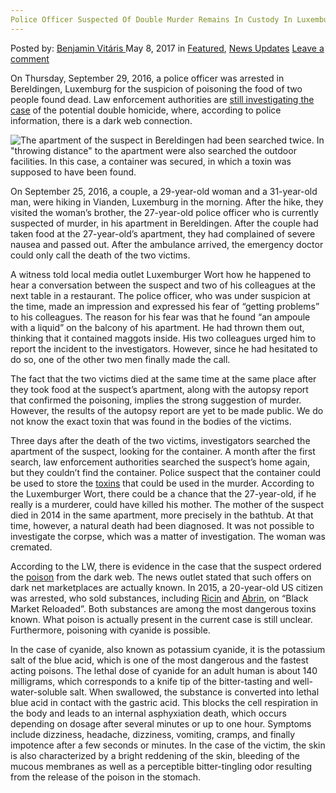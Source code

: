 ```yaml
---
Police Officer Suspected Of Double Murder Remains In Custody In Luxemburg
---
```

<article class="post-listing post-19698 post type-post status-publish format-standard has-post-thumbnail hentry 
    <div class="post-inner">
        <span>Posted by: <a href="https://www.deepdotweb.com/author/benjaminvi/" title="">Benjamin Vitáris </a></span>
    <span>May 8, 2017</span>
    <span>in <a href="https://www.deepdotweb.com/category/deepdot-news/" rel="category tag">Featured</a>, <a href="https://www.deepdotweb.com/category/news-updates/" rel="category tag">News Updates</a></span>
    <span><a href="https://www.deepdotweb.com/2017/05/08/police-officer-suspected-double-murder-remains-custody-luxemburg/#respond">Leave a comment</a></span>
    </p>
    <div class="clear"></div>
    <div class="entry">
    <p>On Thursday, September 29, 2016, a police officer was arrested in Bereldingen, Luxemburg for the suspicion of poisoning the food of two people found dead. Law enforcement authorities are <a href="http://www.wort.lu/de/lokales/mutmasslicher-giftmord-polizist-weiter-in-u-haft-58f9f383a5e74263e13adc53">still investigating the case</a> of the potential double homicide, where, according to police information, there is a dark web connection.</p>
    <p><img class="wp-image-19705 aligncenter" src="https://www.deepdotweb.com/wp-content/uploads/2017/05/the-apartment-of-the-suspect-in-bereldingen-had-be.jpeg" alt="The apartment of the suspect in Bereldingen had been searched twice.  In &quot;throwing distance&quot; to the apartment were also searched the outdoor facilities.  In this case, a container was secured, in which a toxin was supposed to have been found." srcset="https://www.deepdotweb.com/wp-content/uploads/2017/05/the-apartment-of-the-suspect-in-bereldingen-had-be.jpeg 860w, https://www.deepdotweb.com/wp-content/uploads/2017/05/the-apartment-of-the-suspect-in-bereldingen-had-be-300x169.jpeg 300w" sizes="(max-width: 860px) 100vw, 860px" /></p>
    <p>On September 25, 2016, a couple, a 29-year-old woman and a 31-year-old man, were hiking in Vianden, Luxemburg in the morning. After the hike, they visited the woman’s brother, the 27-year-old police officer who is currently suspected of murder, in his apartment in Bereldingen. After the couple had taken food at the 27-year-old’s apartment, they had complained of severe nausea and passed out. After the ambulance arrived, the emergency doctor could only call the death of the two victims.</p>
    <p>A witness told local media outlet Luxemburger Wort how he happened to hear a conversation between the suspect and two of his colleagues at the next table in a restaurant. The police officer, who was under suspicion at the time, made an impression and expressed his fear of &#8220;getting problems&#8221; to his colleagues. The reason for his fear was that he found &#8220;an ampoule with a liquid&#8221; on the balcony of his apartment. He had thrown them out, thinking that it contained maggots inside. His two colleagues urged him to report the incident to the investigators. However, since he had hesitated to do so, one of the other two men finally made the call.</p>
    <p>The fact that the two victims died at the same time at the same place after they took food at the suspect’s apartment, along with the autopsy report that confirmed the poisoning, implies the strong suggestion of murder. However, the results of the autopsy report are yet to be made public. We do not know the exact toxin that was found in the bodies of the victims.</p>
    <p>Three days after the death of the two victims, investigators searched the apartment of the suspect, looking for the container. A month after the first search, law enforcement authorities searched the suspect’s home again, but they couldn’t find the container. Police suspect that the container could be used to store the <a href="https://www.deepdotweb.com/tag/toxin/">toxins</a> that could be used in the murder. According to the Luxemburger Wort, there could be a chance that the 27-year-old, if he really is a murderer, could have killed his mother. The mother of the suspect died in 2014 in the same apartment, more precisely in the bathtub. At that time, however, a natural death had been diagnosed. It was not possible to investigate the corpse, which was a matter of investigation. The woman was cremated.</p>
    <p><a id="post-19698-_gjdgxs"></a> According to the LW, there is evidence in the case that the suspect ordered the <a href="https://www.deepdotweb.com/tag/poison/">poison</a> from the dark web. The news outlet stated that such offers on dark net marketplaces are actually known. In 2015, a 20-year-old US citizen was arrested, who sold substances, including <a href="https://www.deepdotweb.com/2016/11/23/ricin-vendor-found-not-guilty-darknet-distribution-seeking-acquittal-theft-charges/">Ricin</a> and <a href="https://www.deepdotweb.com/2015/04/08/manchester-teenager-admits-trying-to-buy-deadly-toxin-from-dark-net/">Abrin</a>, on &#8220;Black Market Reloaded&#8221;. Both substances are among the most dangerous toxins known. What poison is actually present in the current case is still unclear. Furthermore, poisoning with cyanide is possible.</p>
    <p>In the case of cyanide, also known as potassium cyanide, it is the potassium salt of the blue acid, which is one of the most dangerous and the fastest acting poisons. The lethal dose of cyanide for an adult human is about 140 milligrams, which corresponds to a knife tip of the bitter-tasting and well-water-soluble salt. When swallowed, the substance is converted into lethal blue acid in contact with the gastric acid. This blocks the cell respiration in the body and leads to an internal asphyxiation death, which occurs depending on dosage after several minutes or up to one hour. Symptoms include dizziness, headache, dizziness, vomiting, cramps, and finally impotence after a few seconds or minutes. In the case of the victim, the skin is also characterized by a bright reddening of the skin, bleeding of the mucous membranes as well as a perceptible bitter-tingling odor resulting from the release of the poison in the stomach.</p>
    </div>
    <span style="display:none" class="updated">2017-05-08</span>
    <div style="display:none" class="vcard author" itemprop="author" itemscope itemtype="http://schema.org/Person"><strong class="fn" itemprop="name"><a href="https://www.deepdotweb.com/author/benjaminvi/" title="Posts by Benjamin Vitáris" rel="author">Benjamin Vitáris</a></strong></div>
    </div>
</article>

